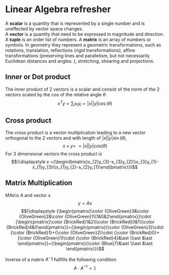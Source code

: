# Linear Algebra refresher
A **scalar** is a quantity that is represented by a single number and is uneffected by vector space changes.  
A **vector** is a quantity that need to be expressed in magnitude and direction.
A **tuple** is an order list of numbers.
A **matrix** is an array of numbers or symbols. In geometry they represent a geometric transformations, such as rotations, translation, reflections (rigid transformations), affine transformations (preserving lines and parallelism, but not necessarily Euclidean distances and angles. ), stretching, shearing and projections. 

## Inner or Dot product
The inner product of 2 vectors is a scalar and consist of the norm of the 2 vectors scaled by the cos of the relative angle $\theta$.
$$ x^T y = \sum_i x_i y_i = |x| |y| \cos(\theta) $$

## Cross product 
The cross product is a vector multiplication leading to a new vector orthogonal to the 2 vectors and with length of $|x| |y|  \sin(\theta)$,
$$ x \times y = \ = |x| |y| cos(\theta) $$
For 3 dimensional vectors the cross product is  
$${\displaystyle x ={\begin{bmatrix}x_{2}y_{3}-x_{3}y_{2}\\x_{3}y_{1}-x_{1}y_{3}\\x_{1}y_{2}-x_{2}y_{1}\end{bmatrix}}}$$

## Matrix Multiplication
MAtrix $A$ and vector $x$
$$ y = A x$$
$${\displaystyle {\begin{pmatrix}\color {OliveGreen}3&\color {OliveGreen}2&\color {OliveGreen}1\\1&0&2\end{pmatrix}}\cdot {\begin{pmatrix}\color {BrickRed}1&2\\\color {BrickRed}0&1\\\color {BrickRed}4&0\end{pmatrix}}={\begin{pmatrix}{\color {OliveGreen}3}\cdot {\color {BrickRed}1}+{\color {OliveGreen}2}\cdot {\color {BrickRed}0}+{\color {OliveGreen}1}\cdot {\color {BrickRed}4}&\ast \\\ast &\ast \end{pmatrix}}={\begin{pmatrix}{\color {Blue}7}&\ast \\\ast &\ast \end{pmatrix}}}$$

Inverse of a matrix $A{^-1}$ fullfills the following condition 
$$A \cdot A^{-1} = \mathbb{1}$$